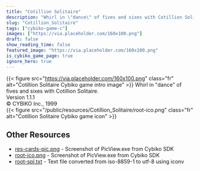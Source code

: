 ```yaml
---
title: "Cotillion Solitaire"
description: "Whirl in \"dance\" of fives and sixes with Cotillion Solitaire. Version 1.1.1 © CYBIKO Inc., 1999  "
slug: "Cotillion_Solitaire"
tags: ["cybiko-game-c"]
images: ["https://via.placeholder.com/160x100.png"]
draft: false
show_reading_time: false
featured_image: "https://via.placeholder.com/160x100.png"
is_cybiko_game_page: true
ignore_hero: true
---
```

{{< figure src="https://via.placeholder.com/160x100.png" class="fr" alt="Cotillion Solitaire Cybiko game intro image" >}}
Whirl in "dance" of fives and sixes with Cotillion Solitaire. \
Version 1.1.1 \
© CYBIKO Inc., 1999 \
 {{< figure src="/public/resources/Cotillion_Solitaire/root-ico.png" class="fr" alt="Cotillion Solitaire Cybiko game icon" >}}

## Other Resources
* [res-cards-pic.png](/public/resources/Cotillion_Solitaire/res-cards-pic.png) - Screenshot of PicView.exe from Cybiko SDK
* [root-ico.png](/public/resources/Cotillion_Solitaire/root-ico.png) - Screenshot of PicView.exe from Cybiko SDK
* [root-spl.txt](/public/resources/Cotillion_Solitaire/root-spl.txt) - Text file converted from iso-8859-1 to utf-8 using iconv
